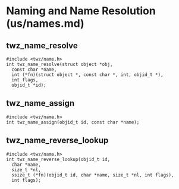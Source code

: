 Naming and Name Resolution (us/names.md)
==========================

## twz_name_resolve
``` {.c}
#include <twz/name.h>
int twz_name_resolve(struct object *obj,
  const char *name,
  int (*fn)(struct object *, const char *, int, objid_t *),
  int flags,
  objid_t *id);
```

## twz_name_assign
``` {.c}
#include <twz/name.h>
int twz_name_assign(objid_t id, const char *name);
```

## twz_name_reverse_lookup

``` {.c}
#include <twz/name.h>
int twz_name_reverse_lookup(objid_t id,
  char *name,
  size_t *nl,
  ssize_t (*fn)(objid_t id, char *name, size_t *nl, int flags),
  int flags);
```
